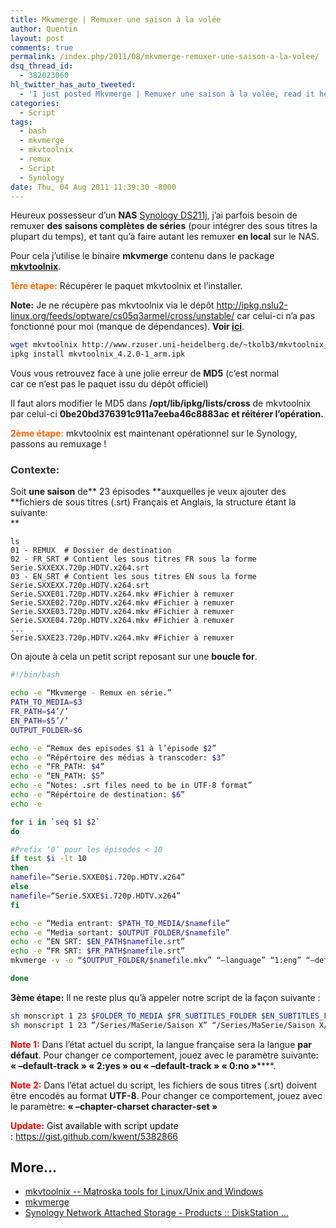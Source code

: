 ```yaml
---
title: Mkvmerge | Remuxer une saison à la volée
author: Quentin
layout: post
comments: true
permalink: /index.php/2011/08/mkvmerge-remuxer-une-saison-a-la-volee/
dsq_thread_id:
  - 382023060
hl_twitter_has_auto_tweeted:
  - 'I just posted Mkvmerge | Remuxer une saison à la volée, read it here: http://blog.quentinrousseau.fr/?p=73'
categories:
  - Script
tags:
  - bash
  - mkvmerge
  - mkvtoolnix
  - remux
  - Script
  - Synology
date: Thu, 04 Aug 2011 11:39:30 -8000
---
```

Heureux possesseur d&rsquo;un **NAS** <a href="http://www.synology.com/us/products/DS211j/index.php" target="_blank">Synology DS211j</a>, j&rsquo;ai parfois besoin de remuxer **des saisons complètes de séries** (pour intégrer des sous titres la plupart du temps), et tant qu&rsquo;à faire autant les remuxer **en local** sur le NAS.

Pour cela j&rsquo;utilise le binaire **mkvmerge** contenu dans le package <a href="http://www.bunkus.org/videotools/mkvtoolnix/" target="_blank"><strong>mkvtoolnix</strong></a>.

<span style="color: #ff6600;"><strong>1ère étape:</strong></span> Récupérer le paquet mkvtoolnix et l&rsquo;installer.

**Note:** Je ne récupère pas mkvtoolnix via le dépôt <a href="http://ipkg.nslu2-linux.org/feeds/optware/cs05q3armel/cross/unstable/" target="_blank">http://ipkg.nslu2-linux.org/feeds/optware/cs05q3armel/cross/unstable/</a> car celui-ci n&rsquo;a pas fonctionné pour moi (manque de dépendances). **Voir <a href="http://forum.synology.com/enu/viewtopic.php?f=40&t=36845" target="_blank">ici</a>**.

```bash
wget mkvtoolnix http://www.rzuser.uni-heidelberg.de/~tkolb3/mkvtoolnix_4.2.0-1_arm.ipk
ipkg install mkvtoolnix_4.2.0-1_arm.ipk
```

Vous vous retrouvez face à une jolie erreur de **MD5** (c&rsquo;est normal car ce n&rsquo;est pas le paquet issu du dépôt officiel)

Il faut alors modifier le MD5 dans **/opt/lib/ipkg/lists/cross** de mkvtoolnix par celui-ci **0be20bd376391c911a7eeba46c8883ac **et réitérer l&rsquo;opération.****

<span style="color: #ff6600;"><strong>2ème étape:</strong></span> mkvtoolnix est maintenant opérationnel sur le Synology, passons au remuxage !

### <span style="color: #333333;">Contexte:</span>

Soit **une saison** de** 23 épisodes **auxquelles je veux ajouter des **fichiers de sous titres (.srt) Français et Anglais, la structure étant la suivante:  
**

```plain
ls
01 - REMUX  # Dossier de destination
02 - FR_SRT # Contient les sous titres FR sous la forme Serie.SXXEXX.720p.HDTV.x264.srt
03 - EN_SRT # Contient les sous titres EN sous la forme Serie.SXXEXX.720p.HDTV.x264.srt
Serie.SXXE01.720p.HDTV.x264.mkv #Fichier à remuxer
Serie.SXXE02.720p.HDTV.x264.mkv #Fichier à remuxer
Serie.SXXE03.720p.HDTV.x264.mkv #Fichier à remuxer
Serie.SXXE04.720p.HDTV.x264.mkv #Fichier à remuxer
...
Serie.SXXE23.720p.HDTV.x264.mkv #Fichier à remuxer
```

On ajoute à cela un petit script reposant sur une **boucle for**.

```bash
#!/bin/bash

echo -e “Mkvmerge - Remux en série.”
PATH_TO_MEDIA=$3
FR_PATH=$4’/’
EN_PATH=$5’/’
OUTPUT_FOLDER=$6

echo -e “Remux des episodes $1 à l’épisode $2”
echo -e “Répértoire des médias à transcoder: $3”
echo -e “FR_PATH: $4”
echo -e “EN_PATH: $5”
echo -e “Notes: .srt files need to be in UTF-8 format”
echo -e “Répértoire de destination: $6”
echo -e

for i in `seq $1 $2`
do

#Prefix ‘0’ pour les épisodes < 10
if test $i -lt 10
then
namefile=“Serie.SXXE0$i.720p.HDTV.x264”
else
namefile=“Serie.SXXE$i.720p.HDTV.x264”
fi

echo -e “Media entrant: $PATH_TO_MEDIA/$namefile”
echo -e “Media sortant: $OUTPUT_FOLDER/$namefile”
echo -e “EN SRT: $EN_PATH$namefile.srt”
echo -e “FR SRT: $FR_PATH$namefile.srt”
mkvmerge -v -o “$OUTPUT_FOLDER/$namefile.mkv” “–language” “1:eng” “–default-track” “1:no” “–forced-track” “1:no” “–display-dimensions” “1:1280x720” “–default-track” “2:yes” “–forced-track” “2:no” “-a” “2” “-d” “1” “-S” “-T” “–no-global-tags” “–no-chapters” “$PATH_TO_MEDIA/$namefile.mkv” “–language” “0:eng” “–track-name” “0:English” “–default-track” “0:no” “–forced-track” “0:no” “-s” “0” “-D” “-A” “-T” “–no-global-tags” “–no-chapters” “$EN_PATH$namefile.srt” “–language” “0:fre” “–track-name” “0:French” “–forced-track” “0:no” “-s” “0” “-D” “-A” “-T” “–no-global-tags” “–no-chapters” “$FR_PATH$namefile.srt” “–track-order” “0:1,0:2,2:0,1:0”

done
```

**3ème étape:** Il ne reste plus qu&rsquo;à appeler notre script de la façon suivante :

```bash
sh monscript 1 23 $FOLDER_TO_MEDIA $FR_SUBTITLES_FOLDER $EN_SUBTITLES_FOLDER $DESTINATION_FOLDER
sh monscript 1 23 “/Series/MaSerie/Saison X” “/Series/MaSerie/Saison X/02 - FR_SRT” “/Series/MaSerie/Saison X/03 - EN_SRT” “/Series/MaSerie/Saison X/01 - REMUX”
```

<span style="color: #ff0000;"><strong>Note</strong></span><span style="color: #ff0000;"><strong> 1</strong></span><span style="color: #ff0000;"><strong>:</strong></span> Dans l&rsquo;état actuel du script, la langue française sera la langue **par défaut**. Pour changer ce comportement, jouez avec le paramètre suivante: **&laquo;&nbsp;&#8211;**default-track&nbsp;&raquo; &laquo;&nbsp;2:yes&nbsp;&raquo;** ou **&laquo;&nbsp;**&#8211;default-track&nbsp;&raquo; &laquo;&nbsp;0:no&nbsp;&raquo;******.

**<span style="color: #ff0000;">Note 2:</span>** Dans l&rsquo;état actuel du script, les fichiers de sous titres (.srt) doivent être encodés au format **UTF-8**. Pour changer ce comportement, jouez avec le paramètre: **&laquo;&nbsp;&#8211;chapter-charset character-set&nbsp;&raquo;**

<span style="color: #ff0000;"><strong>Update:</strong> <span style="color: #000000;">Gist available with script update : <a href="https://gist.github.com/kwent/5382866">https://gist.github.com/kwent/5382866</a></span></span>

## More...

*   <a href="http://www.bunkus.org/videotools/mkvtoolnix/" title="mkvtoolnix -- Matroska tools for Linux/Unix and Windows" rel="nofollow">mkvtoolnix -- Matroska tools for Linux/Unix and Windows</a>
*   <a href="http://www.bunkus.org/videotools/mkvtoolnix/doc/mkvmerge.html" title="mkvmerge" rel="nofollow">mkvmerge</a>
*   <a href="http://www.synology.com/us/products/DS211j/index.php" title="Synology Network Attached Storage - Products :: DiskStation ..." rel="nofollow">Synology Network Attached Storage - Products :: DiskStation ...</a>